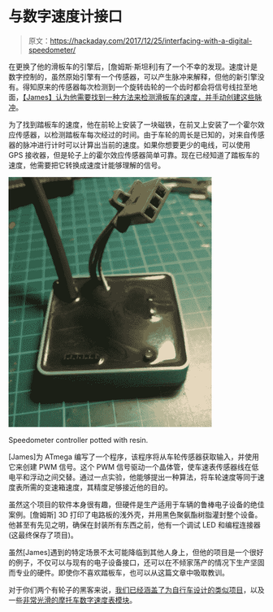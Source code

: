 # 与数字速度计接口

> 原文：<https://hackaday.com/2017/12/25/interfacing-with-a-digital-speedometer/>

在更换了他的滑板车的引擎后，[詹姆斯·斯坦利]有了一个不幸的发现。速度计是数字控制的，虽然原始引擎有一个传感器，可以产生脉冲来解释，但他的新引擎没有。得知原来的传感器每次检测到一个旋转齿轮的一个齿时都会将信号线拉至地面，[【James】认为他需要找到一种方法来检测滑板车的速度，并手动创建这些脉冲](https://incoherency.co.uk/blog/stories/scooter-speedo.html)。

为了找到踏板车的速度，他在前轮上安装了一块磁铁，在前叉上安装了一个霍尔效应传感器，以检测踏板车每次经过的时间。由于车轮的周长是已知的，对来自传感器的脉冲进行计时可以计算出当前的速度。如果你想要更少的电线，可以使用 GPS 接收器，但是轮子上的霍尔效应传感器简单可靠。现在已经知道了踏板车的速度，他需要把它转换成速度计能够理解的信号。

[![](img/287915d42b26b94eebcc1501f9acd0cf.png)](https://hackaday.com/wp-content/uploads/2017/12/speedo_detail.jpg)

Speedometer controller potted with resin.

[James]为 ATmega 编写了一个程序，该程序将从车轮传感器获取输入，并使用它来创建 PWM 信号。这个 PWM 信号驱动一个晶体管，使车速表传感器线在低电平和浮动之间交替。通过一点实验，他能够提出一种算法，将车轮速度等同于速度表所需的变速箱速度，其精度足够接近他的目的。

虽然这个项目的软件本身很有趣，但硬件是生产适用于车辆的鲁棒电子设备的绝佳案例。[詹姆斯] 3D 打印了电路板的浅外壳，并用黑色聚氨酯树脂灌封整个设备。他甚至有先见之明，确保在封装所有东西之前，他有一个调试 LED 和编程连接器(这最终保存了项目)。

虽然[James]遇到的特定场景不太可能降临到其他人身上，但他的项目是一个很好的例子，不仅可以与现有的电子设备接口，还可以在不倾家荡产的情况下生产坚固而专业的硬件。即使你不喜欢踏板车，也可以从这篇文章中吸取教训。

对于你们两个有轮子的黑客来说，[我们已经涵盖了为自行车设计的类似项目](https://hackaday.com/2017/03/09/arduino-geometry-bicycle-speedometer/)，以及一些[非常光滑的摩托车数字速度表模块](https://hackaday.com/2012/04/05/digital-speedometer-with-an-arduino/)。